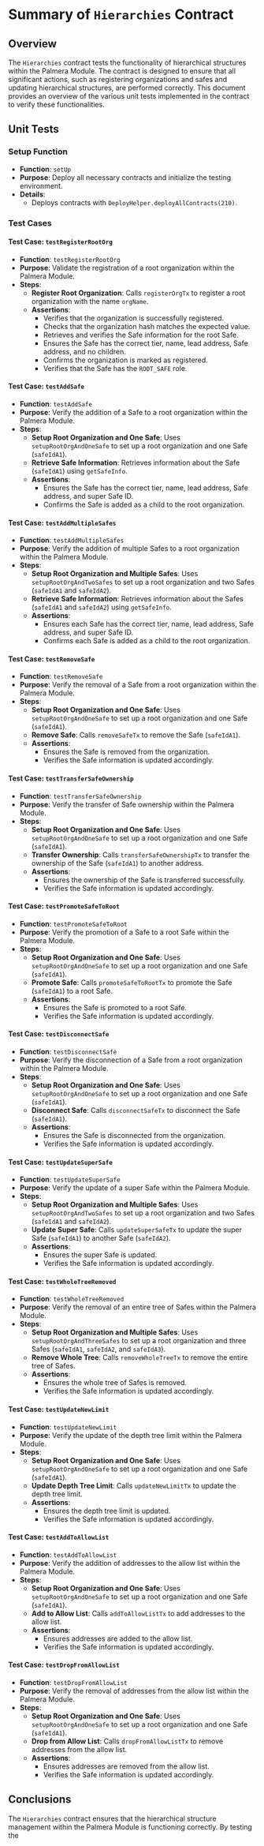 # Summary of `Hierarchies` Contract

## Overview

The `Hierarchies` contract tests the functionality of hierarchical structures within the Palmera Module. The contract is designed to ensure that all significant actions, such as registering organizations and safes and updating hierarchical structures, are performed correctly. This document provides an overview of the various unit tests implemented in the contract to verify these functionalities.

## Unit Tests

### Setup Function

- **Function**: `setUp`
- **Purpose**: Deploy all necessary contracts and initialize the testing environment.
- **Details**:
  - Deploys contracts with `DeployHelper.deployAllContracts(210)`.

### Test Cases

#### Test Case: `testRegisterRootOrg`

- **Function**: `testRegisterRootOrg`
- **Purpose**: Validate the registration of a root organization within the Palmera Module.
- **Steps**:
  - **Register Root Organization**: Calls `registerOrgTx` to register a root organization with the name `orgName`.
  - **Assertions**:
    - Verifies that the organization is successfully registered.
    - Checks that the organization hash matches the expected value.
    - Retrieves and verifies the Safe information for the root Safe.
    - Ensures the Safe has the correct tier, name, lead address, Safe address, and no children.
    - Confirms the organization is marked as registered.
    - Verifies that the Safe has the `ROOT_SAFE` role.

#### Test Case: `testAddSafe`

- **Function**: `testAddSafe`
- **Purpose**: Verify the addition of a Safe to a root organization within the Palmera Module.
- **Steps**:
  - **Setup Root Organization and One Safe**: Uses `setupRootOrgAndOneSafe` to set up a root organization and one Safe (`safeIdA1`).
  - **Retrieve Safe Information**: Retrieves information about the Safe (`safeIdA1`) using `getSafeInfo`.
  - **Assertions**:
    - Ensures the Safe has the correct tier, name, lead address, Safe address, and super Safe ID.
    - Confirms the Safe is added as a child to the root organization.

#### Test Case: `testAddMultipleSafes`

- **Function**: `testAddMultipleSafes`
- **Purpose**: Verify the addition of multiple Safes to a root organization within the Palmera Module.
- **Steps**:
  - **Setup Root Organization and Multiple Safes**: Uses `setupRootOrgAndTwoSafes` to set up a root organization and two Safes (`safeIdA1` and `safeIdA2`).
  - **Retrieve Safe Information**: Retrieves information about the Safes (`safeIdA1` and `safeIdA2`) using `getSafeInfo`.
  - **Assertions**:
    - Ensures each Safe has the correct tier, name, lead address, Safe address, and super Safe ID.
    - Confirms each Safe is added as a child to the root organization.

#### Test Case: `testRemoveSafe`

- **Function**: `testRemoveSafe`
- **Purpose**: Verify the removal of a Safe from a root organization within the Palmera Module.
- **Steps**:
  - **Setup Root Organization and One Safe**: Uses `setupRootOrgAndOneSafe` to set up a root organization and one Safe (`safeIdA1`).
  - **Remove Safe**: Calls `removeSafeTx` to remove the Safe (`safeIdA1`).
  - **Assertions**:
    - Ensures the Safe is removed from the organization.
    - Verifies the Safe information is updated accordingly.

#### Test Case: `testTransferSafeOwnership`

- **Function**: `testTransferSafeOwnership`
- **Purpose**: Verify the transfer of Safe ownership within the Palmera Module.
- **Steps**:
  - **Setup Root Organization and One Safe**: Uses `setupRootOrgAndOneSafe` to set up a root organization and one Safe (`safeIdA1`).
  - **Transfer Ownership**: Calls `transferSafeOwnershipTx` to transfer the ownership of the Safe (`safeIdA1`) to another address.
  - **Assertions**:
    - Ensures the ownership of the Safe is transferred successfully.
    - Verifies the Safe information is updated accordingly.

#### Test Case: `testPromoteSafeToRoot`

- **Function**: `testPromoteSafeToRoot`
- **Purpose**: Verify the promotion of a Safe to a root Safe within the Palmera Module.
- **Steps**:
  - **Setup Root Organization and One Safe**: Uses `setupRootOrgAndOneSafe` to set up a root organization and one Safe (`safeIdA1`).
  - **Promote Safe**: Calls `promoteSafeToRootTx` to promote the Safe (`safeIdA1`) to a root Safe.
  - **Assertions**:
    - Ensures the Safe is promoted to a root Safe.
    - Verifies the Safe information is updated accordingly.

#### Test Case: `testDisconnectSafe`

- **Function**: `testDisconnectSafe`
- **Purpose**: Verify the disconnection of a Safe from a root organization within the Palmera Module.
- **Steps**:
  - **Setup Root Organization and One Safe**: Uses `setupRootOrgAndOneSafe` to set up a root organization and one Safe (`safeIdA1`).
  - **Disconnect Safe**: Calls `disconnectSafeTx` to disconnect the Safe (`safeIdA1`).
  - **Assertions**:
    - Ensures the Safe is disconnected from the organization.
    - Verifies the Safe information is updated accordingly.

#### Test Case: `testUpdateSuperSafe`

- **Function**: `testUpdateSuperSafe`
- **Purpose**: Verify the update of a super Safe within the Palmera Module.
- **Steps**:
  - **Setup Root Organization and Multiple Safes**: Uses `setupRootOrgAndTwoSafes` to set up a root organization and two Safes (`safeIdA1` and `safeIdA2`).
  - **Update Super Safe**: Calls `updateSuperSafeTx` to update the super Safe (`safeIdA1`) to another Safe (`safeIdA2`).
  - **Assertions**:
    - Ensures the super Safe is updated.
    - Verifies the Safe information is updated accordingly.

#### Test Case: `testWholeTreeRemoved`

- **Function**: `testWholeTreeRemoved`
- **Purpose**: Verify the removal of an entire tree of Safes within the Palmera Module.
- **Steps**:
  - **Setup Root Organization and Multiple Safes**: Uses `setupRootOrgAndThreeSafes` to set up a root organization and three Safes (`safeIdA1`, `safeIdA2`, and `safeIdA3`).
  - **Remove Whole Tree**: Calls `removeWholeTreeTx` to remove the entire tree of Safes.
  - **Assertions**:
    - Ensures the whole tree of Safes is removed.
    - Verifies the Safe information is updated accordingly.

#### Test Case: `testUpdateNewLimit`

- **Function**: `testUpdateNewLimit`
- **Purpose**: Verify the update of the depth tree limit within the Palmera Module.
- **Steps**:
  - **Setup Root Organization and One Safe**: Uses `setupRootOrgAndOneSafe` to set up a root organization and one Safe (`safeIdA1`).
  - **Update Depth Tree Limit**: Calls `updateNewLimitTx` to update the depth tree limit.
  - **Assertions**:
    - Ensures the depth tree limit is updated.
    - Verifies the Safe information is updated accordingly.

#### Test Case: `testAddToAllowList`

- **Function**: `testAddToAllowList`
- **Purpose**: Verify the addition of addresses to the allow list within the Palmera Module.
- **Steps**:
  - **Setup Root Organization and One Safe**: Uses `setupRootOrgAndOneSafe` to set up a root organization and one Safe (`safeIdA1`).
  - **Add to Allow List**: Calls `addToAllowListTx` to add addresses to the allow list.
  - **Assertions**:
    - Ensures addresses are added to the allow list.
    - Verifies the Safe information is updated accordingly.

#### Test Case: `testDropFromAllowList`

- **Function**: `testDropFromAllowList`
- **Purpose**: Verify the removal of addresses from the allow list within the Palmera Module.
- **Steps**:
  - **Setup Root Organization and One Safe**: Uses `setupRootOrgAndOneSafe` to set up a root organization and one Safe (`safeIdA1`).
  - **Drop from Allow List**: Calls `dropFromAllowListTx` to remove addresses from the allow list.
  - **Assertions**:
    - Ensures addresses are removed from the allow list.
    - Verifies the Safe information is updated accordingly.

## Conclusions

The `Hierarchies` contract ensures that the hierarchical structure management within the Palmera Module is functioning correctly. By testing the
